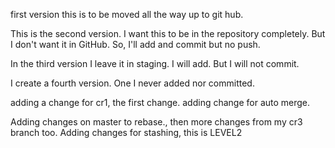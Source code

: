 first version
this is to be moved all the way up to git hub.

This is the second version.
I want this to be in the repository completely.
But I don't want it in GitHub.
So, I'll add and commit but no push.

In the third version I leave it in staging.
I will add.  But I will not commit.

I create a fourth version.
One I never added nor committed.

adding a change for cr1, the first change.
adding change for auto merge.

Adding changes on master to rebase., then more changes from my cr3 branch too.
Adding changes for stashing, this is LEVEL2